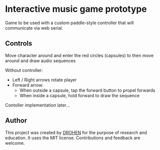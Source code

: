 # Interactive music game prototype

Game to be used with a custom paddle-style controller that will communicate via web serial.

## Controls

Move character around and enter the red circles (capsules) to then move around and draw audio sequences

Without controller:
- Left / Right arrows rotate player
- Forward arrow:
	- When outside a capsule, tap the forward button to propel forwards
	- When inside a capsule, hold forward to draw the sequence


Contoller implementation later...



## Author

This project was created by [DROHEN](https://github.com/drohen) for the purpose of research and education. It uses the MIT license. Contributions and feedback are welcome.
